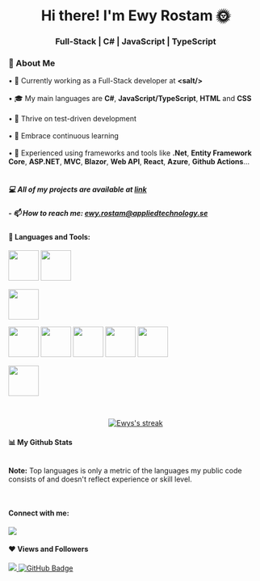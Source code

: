 
<h1 align="center">Hi there! I'm Ewy Rostam 🌞</h1>
<h3 align="center">Full-Stack | C# | JavaScript | TypeScript</h3>


### 🌱 About Me

• 💼 Currently working as a Full-Stack developer at **&lt;salt/&gt;** <br>
<br>
• 🎓 My main languages are **C#**, **JavaScript/TypeScript**, **HTML** and **CSS** <br>
<br>
• 🧪 Thrive on test-driven development <br>
<br>
• 🔭 Embrace continuous learning <br>
<br>
• 🔧 Experienced using frameworks and tools like **.Net**, **Entity Framework Core**, **ASP.NET**, **MVC**, **Blazor**, **Web API**, **React**, **Azure**, **Github Actions**... <br>
<br>


##### 💻 All of my projects are available at [link](https://github.com/ewyrostam?tab=repositories)

##### - 📫 How to reach me: **ewy.rostam@appliedtechnology.se**



#### 💎 Languages and Tools:

<p align="left"> 

<a href="https://learn.microsoft.com/en-us/dotnet/csharp/tour-of-csharp/">
<img height="60px" widht="60px" src="https://cdn.jsdelivr.net/gh/devicons/devicon@latest/icons/csharp/csharp-original.svg" /></a>

<a href="https://learn.microsoft.com/en-us/sql/relational-databases/databases/databases?view=sql-server-ver16">
<img height="60px" widht="60px" src="https://cdn.jsdelivr.net/gh/devicons/devicon@latest/icons/azuresqldatabase/azuresqldatabase-original.svg" /></a>

<a href="https://reactjs.org/"> <img height="60px" widht="60px" src="https://cdn.jsdelivr.net/gh/devicons/devicon@latest/icons/react/react-original-wordmark.svg" /></a>

<a href="https://developer.mozilla.org/en-US/docs/Web/JavaScript"> 
<img height="60px" widht="60px" src="https://cdn.jsdelivr.net/gh/devicons/devicon@latest/icons/javascript/javascript-original.svg" /></a>

<a href="https://www.w3.org/html/"> 
<img height="60px" widht="60px" src="https://cdn.jsdelivr.net/gh/devicons/devicon@latest/icons/html5/html5-original-wordmark.svg" /></a>

<a href="https://www.w3schools.com/css/" > 
<img height="60px" widht="60px" src="https://cdn.jsdelivr.net/gh/devicons/devicon@latest/icons/css3/css3-original.svg" /></a>

<a href="https://nodejs.org" > 
<img height="60px" widht="60px" src="https://cdn.jsdelivr.net/gh/devicons/devicon@latest/icons/nodejs/nodejs-original-wordmark.svg" /></a>

<a href="https://tailwindcss.com/">
<img height="60px" widht="60px" src="https://cdn.jsdelivr.net/gh/devicons/devicon@latest/icons/tailwindcss/tailwindcss-original-wordmark.svg" /></a>

<a href="https://git-scm.com/" > <img height="60px" widht="60px" src="https://cdn.jsdelivr.net/gh/devicons/devicon@latest/icons/git/git-original-wordmark.svg" /></a> 
  

<!-- [![React Badge](https://img.shields.io/badge/-React-61DBFB?style=for-the-badge&labelColor=black&logo=react&logoColor=61DBFB)](#)  [![Javascript Badge](https://img.shields.io/badge/-Javascript-F0DB4F?style=for-the-badge&labelColor=black&logo=javascript&logoColor=F0DB4F)](#) [![Typescript Badge](https://img.shields.io/badge/-Typescript-007acc?style=for-the-badge&labelColor=black&logo=typescript&logoColor=007acc)](#) [![Nodejs Badge](https://img.shields.io/badge/-Nodejs-3C873A?style=for-the-badge&labelColor=black&logo=node.js&logoColor=3C873A)](#) [![GraphQL Badge](https://img.shields.io/badge/-GraphQl-e535ab?style=for-the-badge&labelColor=black&logo=node.js&logoColor=e535ab)](#) -->
<br/>

    
<p align="center">
    <a href="https://github.com/Ewyrostam/github-readme-streak-stats">
        <img title="🔥 Get streak stats for your profile at git.io/streak-stats" alt="Ewys's streak" src="https://github-readme-streak-stats.herokuapp.com/?user=Ewyrostam&theme=black-ice&hide_border=true&stroke=0000&background=060A0CD0"/>
    </a>
</p>

#### 📊 My Github Stats


<a href="https://github.com/Ewyrostam/github-readme-stats" align="center"><img alt="" src="https://github-readme-stats.vercel.app/api?username=Ewyrostam&show_icons=true&count_private=true&theme=react&hide_border=true&bg_color=0D1117"></a> 

   
  <a href="https://github.com/Ewyrostam/github-readme-stats"><img alt="" src="https://github-readme-stats.vercel.app/api/top-langs/?username=Ewyrostam&langs_count=8&count_private=true&layout=compact&theme=react&hide_border=true&bg_color=0D1117" /></a>
  <br/>
  <b>Note:</b> Top languages is only a metric of the languages my public code consists of and doesn't reflect experience or skill level.

<br/>

#### Connect with me:
<p align="left">
<a href = "[https://www.linkedin.com/in/peywan-s-333b86208/](https://www.linkedin.com/in/ewy-rostam-6b1b0b28a/)"><img src="https://img.icons8.com/fluent/48/000000/linkedin.png"/></a>
</p>

#### ❤ Views and Followers
<a href="https://github.com/Meghna-DAS/github-profile-views-counter">
    <img src="https://komarev.com/ghpvc/?username=Ewyrostam">
</a>
<a href="https://github.com/Ewyrostam?tab=followers"><img src="https://img.shields.io/github/followers/SubhamRaoniar28?label=Followers&style=social" alt="GitHub Badge"></a>



